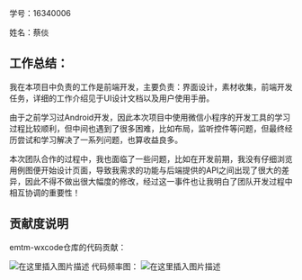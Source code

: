 ﻿
学号：16340006

姓名：蔡倓

## 工作总结：
	
我在本项目中负责的工作是前端开发，主要负责：界面设计，素材收集，前端开发任务，详细的工作介绍见于UI设计文档以及用户使用手册。

由于之前学习过Android开发，因此本次项目中使用微信小程序的开发工具的学习过程比较顺利，但中间也遇到了很多困难，比如布局，监听控件等问题，但最终经历尝试和学习解决了一系列问题，也算收益良多。

本次团队合作的过程中，我也面临了一些问题，比如在开发前期，我没有仔细浏览用例图便开始设计页面，导致我需求的功能与后端提供的API之间出现了很大的差异，因此不得不做出很大幅度的修改，经过这一事件也让我明白了团队开发过程中相互协调的重要性！

## 贡献度说明
emtm-wxcode仓库的代码贡献：

![在这里插入图片描述](https://img-blog.csdnimg.cn/20190627022859510.png?x-oss-process=image/watermark,type_ZmFuZ3poZW5naGVpdGk,shadow_10,text_aHR0cHM6Ly9ibG9nLmNzZG4ubmV0L0NhaXRf,size_16,color_FFFFFF,t_70)
代码频率图：
![在这里插入图片描述](https://img-blog.csdnimg.cn/20190627022918343.png?x-oss-process=image/watermark,type_ZmFuZ3poZW5naGVpdGk,shadow_10,text_aHR0cHM6Ly9ibG9nLmNzZG4ubmV0L0NhaXRf,size_16,color_FFFFFF,t_70)
